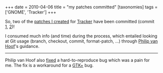 +++
date = 2010-04-06
title = "my patches committed"
[taxonomies]
tags = ['GNOME', 'Tracker']
+++

So, two of the [patches I created] for [Tracker] have been committed
(commit [1][patches I created], [2])!

I consumed much info (and time) during the process, which entailed
looking at Git usage (branch, checkout, commit, format-patch, ...)
through [Philip van Hoof]'s guidance.

---

Philip van Hoof also [fixed] a hard-to-reproduce bug which was a pain
for me. The fix is a workaround for a [GTK+] bug.

  [patches I created]: http://tshepang.net/so-much-learned-via-tracker-bugfixing
  [Tracker]: http://projects.gnome.org/tracker/
  [2]: http://git.gnome.org/browse/tracker/commit/?id=ade2655a2f9fecf7100d58a8908493b9d71e2273
  [Philip van Hoof]: http://pvanhoof.be/blog/
  [fixed]: http://git.gnome.org/browse/tracker/commit/?id=c5a15f8231c63488605d799b9670aba01898fde4
  [GTK+]: http://www.gtk.org/
